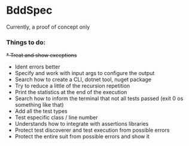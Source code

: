 # BddSpec

Currently, a proof of concept only

### Things to do:

~~* Treat and show exceptions~~
* Ident errors better
* Specify and work with input args to configure the output
* Search how to create a CLI, dotnet tool, nuget package
* Try to reduce a little of the recursion repetition
* Print the statistics at the end of the execution
* Search how to inform the terminal that not all tests passed (exit 0 os something like that)
* Add all the test types
* Test especific class / line number
* Understands how to integrate with assertions libraries
* Protect test discoverer and test execution from possible errors
* Protect the entire suit from possible errors and show it
